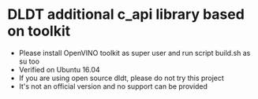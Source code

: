 # DLDT additional c_api library based on toolkit
- Please install OpenVINO toolkit as super user and run script build.sh as su too
- Verified on Ubuntu 16.04
- If you are using open source dldt, please do not try this project
- It's not an official version and no support can be provided
